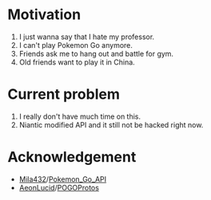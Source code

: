 # Motivation
1. I just wanna say that I hate my professor.
2. I can't play Pokemon Go anymore.
3. Friends ask me to hang out and battle for gym.
4. Old friends want to play it in China.

# Current problem

1. I really don't have much time on this.
2. Niantic modified API and it still not be hacked right now.


# Acknowledgement
* [Mila432](https://github.com/Mila432)/[Pokemon\_Go\_API](https://github.com/Mila432/Pokemon_Go_API)
* [AeonLucid](https://github.com/AeonLucid)/[POGOProtos](https://github.com/AeonLucid/POGOProtos)
